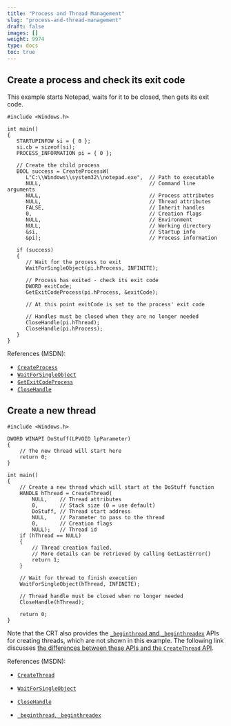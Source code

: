 ```yaml
---
title: "Process and Thread Management"
slug: "process-and-thread-management"
draft: false
images: []
weight: 9974
type: docs
toc: true
---
```


## Create a process and check its exit code
This example starts Notepad, waits for it to be closed, then gets its exit code.

    #include <Windows.h>
    
    int main()
    {
       STARTUPINFOW si = { 0 };
       si.cb = sizeof(si);
       PROCESS_INFORMATION pi = { 0 };
    
       // Create the child process
       BOOL success = CreateProcessW(
          L"C:\\Windows\\system32\\notepad.exe",  // Path to executable
          NULL,                                   // Command line arguments
          NULL,                                   // Process attributes
          NULL,                                   // Thread attributes
          FALSE,                                  // Inherit handles
          0,                                      // Creation flags
          NULL,                                   // Environment
          NULL,                                   // Working directory
          &si,                                    // Startup info
          &pi);                                   // Process information
    
       if (success)
       {
          // Wait for the process to exit
          WaitForSingleObject(pi.hProcess, INFINITE);
    
          // Process has exited - check its exit code
          DWORD exitCode;
          GetExitCodeProcess(pi.hProcess, &exitCode);
    
          // At this point exitCode is set to the process' exit code
    
          // Handles must be closed when they are no longer needed
          CloseHandle(pi.hThread);
          CloseHandle(pi.hProcess);
       }
    }

References (MSDN):

* [`CreateProcess`](https://msdn.microsoft.com/en-us/library/windows/desktop/ms682425.aspx)
* [`WaitForSingleObject`](https://msdn.microsoft.com/en-us/library/windows/desktop/ms687032.aspx)
* [`GetExitCodeProcess`](https://msdn.microsoft.com/en-us/library/windows/desktop/ms683189.aspx)
* [`CloseHandle`](https://msdn.microsoft.com/en-us/library/windows/desktop/ms724211.aspx)

## Create a new thread
    #include <Windows.h>
    
    DWORD WINAPI DoStuff(LPVOID lpParameter)
    {
        // The new thread will start here
        return 0;
    }
    
    int main()
    {
        // Create a new thread which will start at the DoStuff function
        HANDLE hThread = CreateThread(
            NULL,    // Thread attributes
            0,       // Stack size (0 = use default)
            DoStuff, // Thread start address
            NULL,    // Parameter to pass to the thread
            0,       // Creation flags
            NULL);   // Thread id
        if (hThread == NULL)
        {
            // Thread creation failed.
            // More details can be retrieved by calling GetLastError()
            return 1;
        }
    
        // Wait for thread to finish execution
        WaitForSingleObject(hThread, INFINITE);
    
        // Thread handle must be closed when no longer needed
        CloseHandle(hThread);

        return 0;
    }

Note that the CRT also provides the [`_beginthread` and `_beginthreadex`][4] APIs for creating threads, which are not shown in this example. The following link discusses [the differences between these APIs and the `CreateThread` API][5].

References (MSDN):

* [`CreateThread`][1]
* [`WaitForSingleObject`][2]
* [`CloseHandle`][3]
* [`_beginthread`, `_beginthreadex`][4]

   [1]: https://msdn.microsoft.com/en-us/library/windows/desktop/ms682453(v=vs.85).aspx
   [2]: https://msdn.microsoft.com/en-us/library/windows/desktop/ms687032.aspx
   [3]: https://msdn.microsoft.com/en-us/library/windows/desktop/ms724211.aspx
   [4]: https://msdn.microsoft.com/en-us/library/kdzttdcb.aspx
   [5]: http://stackoverflow.com/q/331536/389966

